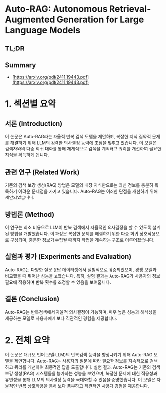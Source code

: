# Auto-RAG: Autonomous Retrieval-Augmented Generation for Large Language Models
## TL;DR
## Summary
- [https://arxiv.org/pdf/2411.19443.pdf](https://arxiv.org/pdf/2411.19443.pdf)

# 1. 섹션별 요약

## 서론 (Introduction)
이 논문은 Auto-RAG라는 자율적 반복 검색 모델을 제안하며, 복잡한 지식 집약적 문제를 해결하기 위해 LLM의 강력한 의사결정 능력에 초점을 맞추고 있습니다. 이 모델은 검색자와의 다중 회귀 대화를 통해 체계적으로 검색을 계획하고 쿼리를 개선하여 필요한 지식을 획득하게 됩니다.

## 관련 연구 (Related Work)
기존의 검색 보강 생성(RAG) 방법은 모델의 내장 지식만으로는 최신 정보를 충분히 획득하기 어려운 문제점을 가지고 있습니다. Auto-RAG는 이러한 단점을 개선하기 위해 제안되었습니다.

## 방법론 (Method)
이 연구는 최소 비용으로 LLM이 반복 검색에서 자율적인 의사결정을 할 수 있도록 설계된 방법을 개발했습니다. 이 과정은 복잡한 문제를 해결하기 위한 다중 회귀 상호작용으로 구성되며, 충분한 정보가 수집될 때까지 작업을 계속하는 구조로 이루어졌습니다.

## 실험과 평가 (Experiments and Evaluation)
Auto-RAG는 다양한 질문 응답 데이터셋에서 실험적으로 검증되었으며, 경쟁 모델과 비교했을 때 뛰어난 성능을 보였습니다. 특히, 실험 결과는 Auto-RAG가 사용자의 정보 필요에 적응하며 반복 횟수를 조정할 수 있음을 보여줍니다.

## 결론 (Conclusion)
Auto-RAG는 반복검색에서 자율적 의사결정이 가능하며, 매우 높은 성능과 해석성을 제공하는 모델로 사용자에게 보다 직관적인 경험을 제공합니다.

# 2. 전체 요약
이 논문은 대규모 언어 모델(LLM)의 반복검색 능력을 향상시키기 위해 Auto-RAG 모델을 제안합니다. Auto-RAG는 사용자의 질문에 따라 필요한 정보를 지속적으로 검색하고 쿼리를 개선하여 최종적인 답을 도출합니다. 실험 결과, Auto-RAG는 기존의 검색 보강 생성(RAG) 시스템들을 능가하는 성능을 보였으며, 복잡한 문제에 대한 적응성과 유연성을 통해 LLM의 의사결정 능력을 극대화할 수 있음을 증명했습니다. 이 모델은 자율적인 반복 상호작용을 통해 보다 풍부하고 직관적인 사용자 경험을 제공합니다.